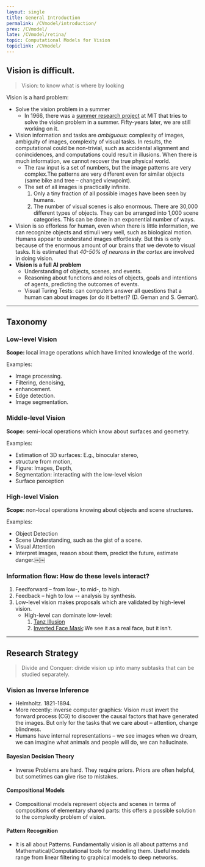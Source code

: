 ```yaml
---
layout: single
title: General Introduction
permalink: /CVmodel/introduction/
prev: /CVmodel/
late: /CVmodel/retina/
topic: Computational Models for Vision
topiclink: /CVmodel/
---
```


## Vision is difficult.

>Vision: to know what is where by looking

Vision is a hard problem:

- Solve the vision problem in a summer
	- In 1966, there was a [summer research project](https://dspace.mit.edu/handle/1721.1/6125) at MIT that tries to solve the vision problem in a summer. Fifty-years later, we are still working on it.
- Vision information and tasks are *ambiguous*: complexity of images, ambiguity of images, complexity of visual tasks. In results, the computational could be non-trivial, such as accidental alignment and conincidences, and computations could result in illusions. When there is much information, we cannot recover the true physical world.
	- The raw input is a set of numbers, but the image patterns are very complex.The patterns are very different even for similar objects (same bike and tree – changed viewpoint).
	- The set of all images is practically infinite.
		1. Only a tiny fraction of all possible images have been seen by humans.
		2. The number of visual scenes is also enormous. There are 30,000 different types of objects. They can be arranged into 1,000 scene categories. This can be done in an exponential number of ways.
- Vision is so efforless for human, even when there is little information, we can recognize objects and stimuli very well, such as biological motion. Humans appear to understand images effortlessly. But this is only because of the enormous amount of our brains that we devote to visual tasks. It is estimated that *40-50% of neurons in the cortex* are involved in doing vision.
- **Vision is a full AI problem**
	- Understanding of objects, scenes, and events.
	- Reasoning about functions and roles of objects, goals and intentions of agents, predicting the outcomes of events.
	- Visual Turing Tests: can computers answer all questions that a human can about images (or do it better)? (D. Geman and S. Geman).

<hr>

## Taxonomy

### Low-level Vision

**Scope:** local image operations which have limited knowledge of the world.

Examples:

- Image processing.
- Filtering, denoising,
- enhancement.
- Edge detection.
- Image segmentation.

### Middle-level Vision

**Scope:** semi-local operations which know about surfaces and geometry.

Examples:

- Estimation of 3D surfaces: E.g., binocular stereo,
- structure from motion,
- Figure: Images, Depth,
- Segmentation: interacting with the low-level vision
- Surface perception

### High-level Vision

**Scope:** non-local operations knowing about objects and scene structures.

Examples:

- Object Detection
- Scene Understanding, such as the gist of a scene.
- Visual Attention
- Interpret images, reason about them, predict the future, estimate danger.￼￼

 
### Information flow: How do these levels interact?

1. Feedforward – from low-, to mid-, to high.
2. Feedback – high to low -- analysis by synthesis.
3. Low-level vision makes proposals which are validated by high-level vision.
	- High-level can dominate low-level:
		1. [Tanz Illusion](https://www.youtube.com/watch?v=44mw37d8LQw)
		2. [Inverted Face Mask](http://www.michaelbach.de/ot/fcs_hollow-face/index.html):We see it as a real face, but it isn’t.

<hr>

## Research Strategy

>Divide and Conquer: divide vision up into many subtasks that can be studied separately.

### Vision as Inverse Inference

- Helmholtz. 1821-1894.
- More recently: inverse computer graphics: Vision must invert the forward process (CG) to discover the causal factors that have generated the images. But only for the tasks that we care about – attention, change blindness.
- Humans have internal representations – we see images when we dream, we can imagine what animals and people will do, we can hallucinate.

#### Bayesian Decision Theory

- Inverse Problems are hard. They require priors. Priors are often helpful, but sometimes can give rise to mistakes.

#### Compositional Models 

- Compositional models represent objects and scenes in terms of compositions of elementary shared parts: this offers a possible solution to the complexity problem of vision.

#### Pattern Recognition

- It is all about Patterns. Fundamentally vision is all about patterns and Mathematical/Computational tools for modelling them. Useful models range from linear filtering to graphical models to deep networks.